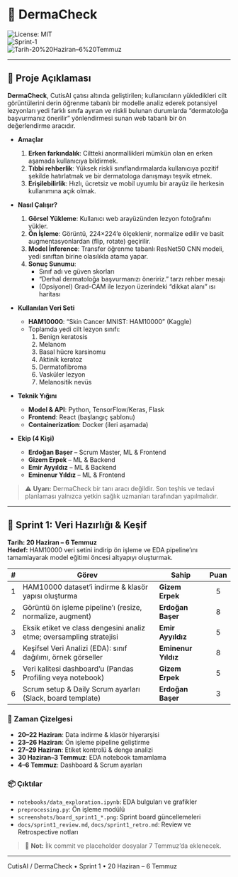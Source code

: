 # 🚀 DermaCheck

![License: MIT](https://img.shields.io/badge/License-MIT-blue.svg)  
![Sprint-1](https://img.shields.io/badge/Sprint-1-blue)  
![Tarih-20%20Haziran–6%20Temmuz](https://img.shields.io/badge/Date-20%20Haziran–6%20Temmuz-red)  

---

## 📜 Proje Açıklaması

**DermaCheck**, CutisAI çatısı altında geliştirilen; kullanıcıların yükledikleri cilt görüntülerini derin öğrenme tabanlı bir modelle analiz ederek potansiyel lezyonları yedi farklı sınıfa ayıran ve riskli bulunan durumlarda “dermatoloğa başvurmanız önerilir” yönlendirmesi sunan web tabanlı bir ön değerlendirme aracıdır.

- **Amaçlar**  
  1. **Erken farkındalık**: Ciltteki anormallikleri mümkün olan en erken aşamada kullanıcıya bildirmek.  
  2. **Tıbbi rehberlik**: Yüksek riskli sınıflandırmalarda kullanıcıya pozitif şekilde hatırlatmak ve bir dermatologa danışmayı teşvik etmek.  
  3. **Erişilebilirlik**: Hızlı, ücretsiz ve mobil uyumlu bir arayüz ile herkesin kullanımına açık olmak.

- **Nasıl Çalışır?**  
  1. **Görsel Yükleme**: Kullanıcı web arayüzünden lezyon fotoğrafını yükler.  
  2. **Ön İşleme**: Görüntü, 224×224’e ölçeklenir, normalize edilir ve basit augmentasyonlardan (flip, rotate) geçirilir.  
  3. **Model İnference**: Transfer öğrenme tabanlı ResNet50 CNN modeli, yedi sınıftan birine olasılıkla atama yapar.  
  4. **Sonuç Sunumu**:  
     - Sınıf adı ve güven skorları  
     - “Derhal dermatoloğa başvurmanızı öneririz.” tarzı rehber mesajı  
     - (Opsiyonel) Grad-CAM ile lezyon üzerindeki “dikkat alanı” ısı haritası  
     
- **Kullanılan Veri Seti**  
  - **HAM10000**: “Skin Cancer MNIST: HAM10000” (Kaggle)  
  - Toplamda yedi cilt lezyon sınıfı:  
    1. Benign keratosis  
    2. Melanom  
    3. Basal hücre karsinomu  
    4. Aktinik keratoz  
    5. Dermatofibroma  
    6. Vasküler lezyon  
    7. Melanositik nevüs  

- **Teknik Yığını**  
  - **Model & API**: Python, TensorFlow/Keras, Flask  
  - **Frontend**: React (başlangıç şablonu)  
  - **Containerization**: Docker (ileri aşamada)  

- **Ekip (4 Kişi)**  
  - **Erdoğan Başer** – Scrum Master, ML & Frontend  
  - **Gizem Erpek** – ML & Backend  
  - **Emir Ayyıldız** – ML & Backend  
  - **Eminenur Yıldız** – ML & Frontend  

> ⚠️ **Uyarı:** DermaCheck bir tanı aracı değildir. Son teşhis ve tedavi planlaması yalnızca yetkin sağlık uzmanları tarafından yapılmalıdır.

---

## 🎯 Sprint 1: Veri Hazırlığı & Keşif

**Tarih: 20 Haziran – 6 Temmuz**  
**Hedef:** HAM10000 veri setini indirip ön işleme ve EDA pipeline’ını tamamlayarak model eğitimi öncesi altyapıyı oluşturmak.

| # | Görev                                                                 | Sahip               | Puan |
|:-:|-----------------------------------------------------------------------|---------------------|:----:|
| 1 | HAM10000 dataset’i indirme & klasör yapısı oluşturma                  | **Gizem Erpek**     |  5   |
| 2 | Görüntü ön işleme pipeline’ı (resize, normalize, augment)            | **Erdoğan Başer**   |  8   |
| 3 | Eksik etiket ve class dengesini analiz etme; oversampling stratejisi | **Emir Ayyıldız**   |  5   |
| 4 | Keşifsel Veri Analizi (EDA): sınıf dağılımı, örnek görseller          | **Eminenur Yıldız** |  8   |
| 5 | Veri kalitesi dashboard’u (Pandas Profiling veya notebook)           | **Gizem Erpek**     |  5   |
| 6 | Scrum setup & Daily Scrum ayarları (Slack, board template)          | **Erdoğan Başer**   |  3   |

### 📅 Zaman Çizelgesi

- **20–22 Haziran**: Data indirme & klasör hiyerarşisi  
- **23–26 Haziran**: Ön işleme pipeline geliştirme  
- **27–29 Haziran**: Etiket kontrolü & denge analizi  
- **30 Haziran–3 Temmuz**: EDA notebook tamamlama  
- **4–6 Temmuz**: Dashboard & Scrum ayarları  

### 📦 Çıktılar

- `notebooks/data_exploration.ipynb`: EDA bulguları ve grafikler  
- `preprocessing.py`: Ön işleme modülü  
- `screenshots/board_sprint1_*.png`: Sprint board güncellemeleri  
- `docs/sprint1_review.md`, `docs/sprint1_retro.md`: Review ve Retrospective notları  

> 📝 **Not:** İlk commit ve placeholder dosyalar 7 Temmuz’da eklenecek.  

---

CutisAI / DermaCheck • Sprint 1 • 20 Haziran – 6 Temmuz  
